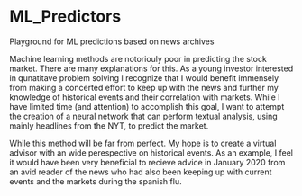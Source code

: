 # ML_Predictors
Playground for ML predictions based on news archives

Machine learning methods are notoriouly poor in predicting the stock market. There are many explanations for this. As a young investor interested in qunatitave problem solving I recognize that I would benefit immensely from making a concerted effort to keep up with the news and further my knowledge of historical events and their correlation with markets. While I have limited time (and attention) to accomplish this goal, I want to attempt the creation of a neural network that can perform textual analysis, using mainly headlines from the NYT, to predict the market. 

While this method will be far from perfect. My hope is to create a virtual advisor with an wide perespective on historical events. As an example, I feel it would have been very beneficial to recieve advice in January 2020 from an avid reader of the news who had also been keeping up with current events and the markets during the spanish flu. 
